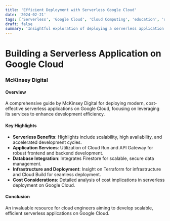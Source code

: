 ```yaml
---
title: 'Efficient Deployment with Serverless Google Cloud'
date: '2024-02-21'
tags: ['Serverless', 'Google Cloud', 'Cloud Computing', 'education', 'devops']
draft: false
summary: 'Insightful exploration of deploying a serverless application on Google Cloud, emphasizing cost efficiency and technical scalability.'
---
```


# Building a Serverless Application on Google Cloud

### McKinsey Digital

#### Overview

A comprehensive guide by McKinsey Digital for deploying modern, cost-effective serverless applications on Google Cloud, focusing on leveraging its services to enhance development efficiency.

#### Key Highlights

- **Serverless Benefits**: Highlights include scalability, high availability, and accelerated development cycles.
- **Application Services**: Utilization of Cloud Run and API Gateway for robust frontend and backend development.
- **Database Integration**: Integrates Firestore for scalable, secure data management.
- **Infrastructure and Deployment**: Insight on Terraform for infrastructure and Cloud Build for seamless deployment.
- **Cost Considerations**: Detailed analysis of cost implications in serverless deployment on Google Cloud.

#### Conclusion

An invaluable resource for cloud engineers aiming to develop scalable, efficient serverless applications on Google Cloud.
